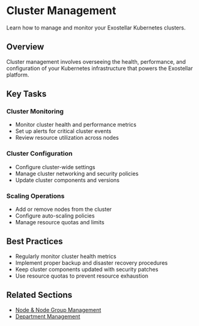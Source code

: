 # Cluster Management

Learn how to manage and monitor your Exostellar Kubernetes clusters.

## Overview

Cluster management involves overseeing the health, performance, and configuration of your Kubernetes infrastructure that powers the Exostellar platform.

## Key Tasks

### Cluster Monitoring
- Monitor cluster health and performance metrics
- Set up alerts for critical cluster events
- Review resource utilization across nodes

### Cluster Configuration
- Configure cluster-wide settings
- Manage cluster networking and security policies
- Update cluster components and versions

### Scaling Operations
- Add or remove nodes from the cluster
- Configure auto-scaling policies
- Manage resource quotas and limits

## Best Practices

- Regularly monitor cluster health metrics
- Implement proper backup and disaster recovery procedures
- Keep cluster components updated with security patches
- Use resource quotas to prevent resource exhaustion

## Related Sections

- [Node & Node Group Management](node-group-management.md)
- [Department Management](department-management.md)
